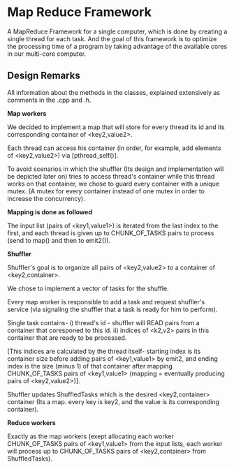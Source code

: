 # Map Reduce Framework

A MapReduce Framework for a single computer, which is done by creating a single thread for each task. And the goal of this framework is to optimize the processing time of a program by taking advantage of the available cores in our multi-core computer.

## Design Remarks

All information about the methods in the classes, explained extensively as
comments in the .cpp and .h.

__Map workers__

We decided to implement a map that will store for every thread
its id and its corresponding container of <key2,value2>.

Each thread can access his container (in order, for example, add elements of
<key2,value2>) via [pthread_self()].

To avoid scenarios in which the shuffler (Its design and implementation will be
depicted later on) tries to access thread's container while this thread
works on that container, we chose to guard every container with a unique mutex.
(A mutex for every container instead of one mutex in order to increase the
concurrency).

__Mapping is done as followed__

The input list (pairs of <key1,value1>) is iterated from the last index to the
first, and each thread is given up to CHUNK_OF_TASKS pairs to process
(send to map() and then to emit2()).

__Shuffler__

Shuffler's goal is to organize all pairs of <key2,value2> to a container of
<key2,container<value2>>.

We chose to implement a vector of tasks for the shuffle.

Every map worker is responsible to add a task and request shufller's service
(via signaling the shuffler that a task is ready for him to perform).

Single task contains- i) thread's id - shuffler will READ pairs from a container
that coresponed to this id. ii) indices of <k2,v2> pairs in this container
that are ready to be processed. 

[This indices are calculated by the thread itself- starting index is its container size before adding pairs of
<key1,value1> by emit2, and ending index is the size (minus 1) of that container
after mapping CHUNK_OF_TASKS pairs of <key1,value1> (mapping = eventually
producing pairs of <key2,value2>)].

Shuffler updates ShuffledTasks which is the desired <key2,container<value2>>
container (Its a map. every key is key2, and the value is its corresponding
container<value2>).

__Reduce workers__

Exactly as the map workers (exept allocating each worker CHUNK_OF_TASKS pairs of
<key1,value1> from the input lists, each worker will process up to
CHUNK_OF_TASKS pairs of <key2,container<value2>> from ShuffledTasks).
